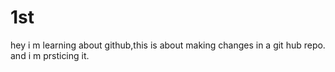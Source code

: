 # 1st
hey i m learning about github,this is about making changes in a git hub repo.
and i m prsticing it.
